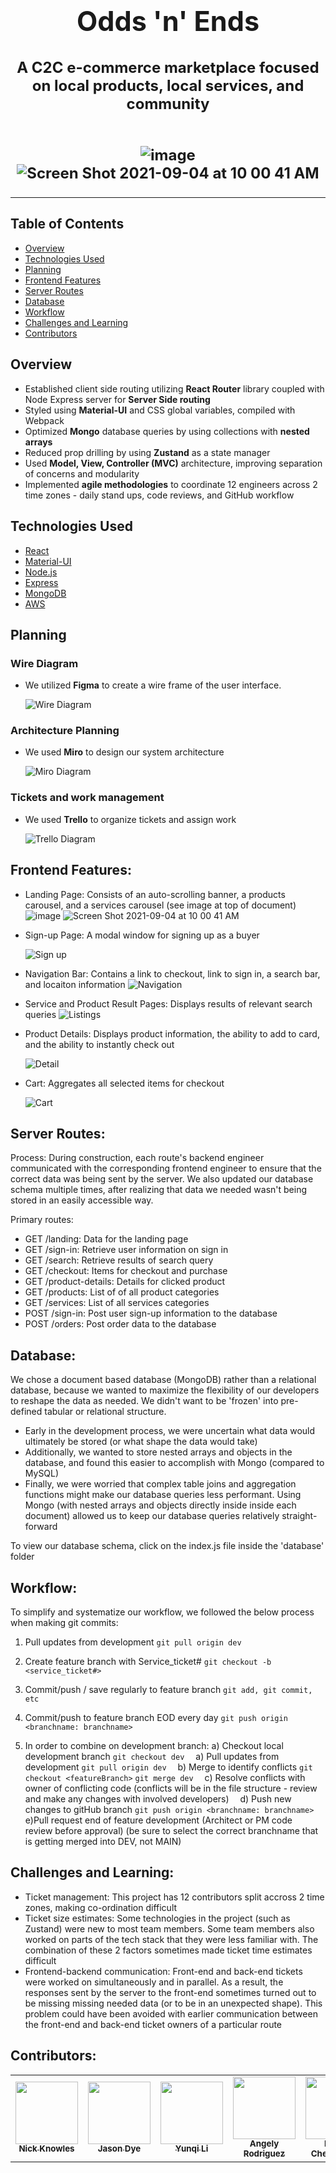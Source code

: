 <h1 align="center" style="font-size: 2.7rem;">Odds 'n' Ends</h1>

<h2 align="center" style="font-size: 1.5rem;">A C2C e-commerce marketplace focused on local products, local services, and community<br><br>

![image](https://user-images.githubusercontent.com/81717356/132099139-0ec1c6c8-30f0-4ee2-9805-5be5eae45d68.png)
![Screen Shot 2021-09-04 at 10 00 41 AM](https://user-images.githubusercontent.com/81717356/132099282-1a2e6851-7b8e-47c8-9473-ea730cefd9a9.png)
****


## Table of Contents

- [Overview](#Overview)
- [Technologies Used](#Technologies-Used)
- [Planning](#Planning)
- [Frontend Features](#Frontend)
- [Server Routes](#Server)
- [Database](#Database)
- [Workflow](#Workflow)
- [Challenges and Learning](#Challenges-and-Learning)
- [Contributors](#Contributors)

## Overview
- Established client side routing utilizing **React Router** library coupled with Node Express server for **Server Side routing**
- Styled using **Material-UI** and CSS global variables, compiled with Webpack
- Optimized **Mongo** database queries by using collections with  **nested arrays**
- Reduced prop drilling by using  **Zustand** as a state manager
- Used **Model, View, Controller (MVC)** architecture, improving separation of concerns and modularity
- Implemented **agile methodologies** to coordinate 12 engineers across 2 time zones -  daily stand ups, code reviews, and GitHub workflow

## Technologies Used
- [React](https://reactjs.org/)
- [Material-UI](https://material-ui.com/)
- [Node.js](https://nodejs.org/en/)
- [Express](https://expressjs.com/)
- [MongoDB](https://www.mongodb.com/)
- [AWS](https://aws.amazon.com/)

## Planning

### Wire Diagram

- We utilized **Figma** to create a wire frame of the user interface.

  ![Wire Diagram](dist/static/assets/figma.png 'Wire Diagram')

### Architecture Planning

- We used **Miro** to design our system architecture

  ![Miro Diagram](dist/static/assets/Miro.png 'Miro')

### Tickets and work management

- We used **Trello** to organize tickets and assign work

  ![Trello Diagram](dist/static/assets/Trello.png 'Trello')



## Frontend Features:
- Landing Page: Consists of an auto-scrolling banner, a products carousel, and a services carousel (see image at top of document)
![image](https://user-images.githubusercontent.com/81717356/132099139-0ec1c6c8-30f0-4ee2-9805-5be5eae45d68.png)
![Screen Shot 2021-09-04 at 10 00 41 AM](https://user-images.githubusercontent.com/81717356/132099282-1a2e6851-7b8e-47c8-9473-ea730cefd9a9.png)

- Sign-up Page: A modal window for signing up as a buyer

    ![Sign up](dist/static/assets/LoginPage.png)


- Navigation Bar: Contains a link to checkout, link to sign in, a search bar, and locaiton information
![Navigation](dist/static/assets/Navigation.png)

- Service and Product Result Pages: Displays results of relevant search queries
![Listings](dist/static/assets/ServiceListings.png)

- Product Details: Displays product information, the ability to add to card, and the ability to instantly check out

    ![Detail](dist/static/assets/ProductDetail.png)

- Cart: Aggregates all selected items for checkout

    ![Cart](dist/static/assets/Cart.png)

## Server Routes:
Process:
During construction, each route's backend engineer communicated with the corresponding frontend engineer to ensure that the correct data was being sent by the server. We also updated our database schema multiple times, after realizing that data we needed wasn't being stored in an easily accessible way.

Primary routes:
- GET /landing: Data for the landing page
- GET /sign-in: Retrieve user information on sign in
- GET /search: Retrieve results of search query
- GET /checkout: Items for checkout and purchase
- GET /product-details: Details for clicked product
- GET /products: List of of all product categories
- GET /services: List of all services categories
- POST /sign-in: Post user sign-up information to the database
- POST /orders: Post order data to the database

## Database:
We chose a document based database (MongoDB) rather than a relational database, because we wanted to maximize the flexibility of our developers to reshape the data as needed. We didn't want to be 'frozen' into pre-defined tabular or relational structure.
- Early in the development process, we were uncertain what data would ultimately be stored (or what shape the data would take)
- Additionally, we wanted to store nested arrays and objects in the database, and found this easier to accomplish with Mongo (compared to MySQL)
- Finally, we were worried that complex table joins and aggregation functions might make our database queries less performant. Using Mongo (with nested arrays and objects directly inside inside each document) allowed us to keep our database queries relatively straight-forward

To view our database schema, click on the index.js file inside the 'database' folder

## Workflow:
To simplify and systematize our workflow, we followed the below process when making git commits:

1) Pull updates from development
`git pull origin dev`

2) Create feature branch with
     Service_ticket#
`git checkout -b <service_ticket#>`

3) Commit/push / save regularly to feature branch
`git add, git commit, etc`

4) Commit/push to feature branch EOD every day
`git push origin <branchname: branchname>`

5) In order to combine on development branch:
 a) Checkout local development branch
  `git checkout dev`
 a) Pull updates from development
  `git pull origin dev`
 b) Merge to identify conflicts
  `git checkout <featureBranch>`
  `git merge dev`
 c) Resolve conflicts with owner of conflicting code
  (conflicts will be in the file structure - review and make any changes with involved developers)
 d) Push new changes to gitHub branch
  `git push origin <branchname: branchname>`
 e)Pull request end of feature development (Architect or PM code  review before approval)
  (be sure to select the correct branchname that is getting merged into DEV, not MAIN)

## Challenges and Learning:
- Ticket management: This project has 12 contributors split accross 2 time zones, making co-ordination difficult
- Ticket size estimates: Some technologies in the project (such as Zustand) were new to most team members. Some team members also worked on parts of the tech stack that they were less familiar with. The combination of these 2 factors sometimes made ticket time estimates difficult
- Frontend-backend communication: Front-end and back-end tickets were worked on simultaneously and in parallel. As a result, the responses sent by the server to the front-end sometimes turned out to be missing missing needed data (or to be in an unexpected shape). This problem could have been avoided with earlier communication between the front-end and back-end ticket owners of a particular route

## Contributors:


<table>
  <tr>
    <td align="center"><a href="https://github.com/nickknowles1"><img src="https://avatars.githubusercontent.com/u/82542304?v=4" width="100px;" alt=""/><br /><sub><b>Nick Knowles</b></sub></a><br /></td>
    <td align="center"><a href="https://github.com/thejasondye"><img src="https://avatars.githubusercontent.com/u/81724093?v=4" width="100px;" alt=""/><br /><sub><b>Jason Dye</b></sub></a><br /></td>
    <td align="center"><a href="https://github.com/Yuki-1025"><img src="https://avatars.githubusercontent.com/u/81717356?v=4" width="100px;" alt=""/><br /><sub><b>Yunqi Li</b></sub></a><br /></td>
    <td align="center"><a href="https://github.com/swizzlestix09"><img src="https://avatars.githubusercontent.com/u/34196367?v=4" width="100px;" alt=""/><br /><sub><b>Angely Rodriguez</b></sub></a><br /></td>
    <td align="center"><a href="https://github.com/apoolinaria"><img src="https://avatars.githubusercontent.com/u/82406353?v=4" width="100px;" alt=""/><br /><sub><b>Polina Chebanenko</b></sub></a><br /></td>
    <td align="center"><a href="https://github.com/pjones2012"><img src="https://avatars.githubusercontent.com/u/83046188?v=4" width="100px;" alt=""/><br /><sub><b>Portia Jones</b></sub></a><br /></td>
    <td align="center"><a href="https://github.com/camboucher"><img src="https://avatars.githubusercontent.com/u/32146990?v=4" width="100px;" alt=""/><br /><sub><b>Cam Boucher</b></sub></a><br /></td>
    <td align="center"><a href="https://github.com/eringrisham"><img src="https://avatars.githubusercontent.com/u/66796454?v=4" width="100px;" alt=""/><br /><sub><b>Erin Grisham</b></sub></a><br /></td>
    <td align="center"><a href="https://github.com/jdtodd"><img src="https://avatars.githubusercontent.com/u/81597258?v=4" width="100px;" alt=""/><br /><sub><b>Joshua Todd</b></sub></a><br /></td>
    <td align="center"><a href="https://github.com/alang98"><img src="https://avatars.githubusercontent.com/u/26546911?v=4" width="100px;" alt=""/><br /><sub><b>Alan Guerrero</b></sub></a><br /></td>
    <td align="center"><a href="https://github.com/TN423"><img src="https://avatars.githubusercontent.com/u/80915187?v=4" width="100px;" alt=""/><br /><sub><b>Justin Hurst</b></sub></a><br /></td>
     <td align="center"><a href="https://github.com/7u1ian"><img src="https://avatars.githubusercontent.com/u/42424216?v=4" width="100px;" alt=""/><br /><sub><b>Jason Chen</b></sub></a><br /></td>

  </tr>
</table>
